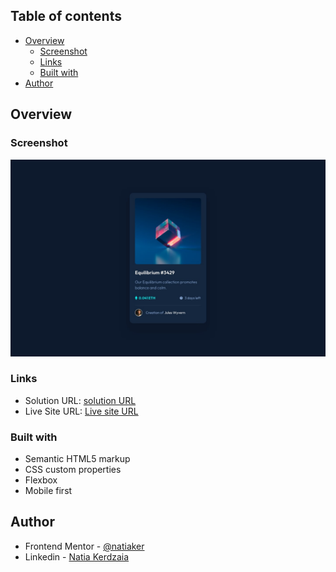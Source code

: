 ## Table of contents

- [Overview](#overview)
  - [Screenshot](#screenshot)
  - [Links](#links)
  - [Built with](#built-with)
- [Author](#author)

## Overview

### Screenshot

![](design/desktop-design.jpg)

### Links

- Solution URL: [solution URL](https://github.com/natiaker/NFT-preview-card-component.git)
- Live Site URL: [Live site URL](https://natiaker.github.io/NFT-preview-card-component/)

### Built with

- Semantic HTML5 markup
- CSS custom properties
- Flexbox
- Mobile first

## Author

- Frontend Mentor - [@natiaker](https://www.frontendmentor.io/profile/natiaker)
- Linkedin - [Natia Kerdzaia](linkedin.com/in/natiaker/)

